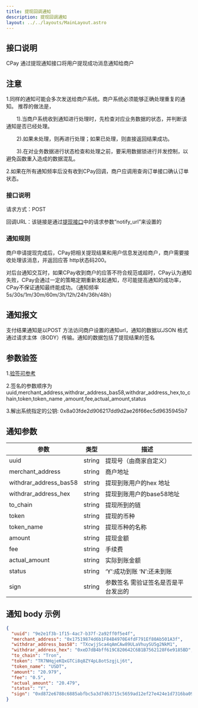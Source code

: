 ```yaml
---
title: 提现回调通知
description: 提现回调通知
layout: ../../layouts/MainLayout.astro
---
```


## 接口说明

CPay 通过提现通知接口将用户提现成功消息通知给商户

## 注意

1.同样的通知可能会多次发送给商户系统。商户系统必须能够正确处理重复的通知。 
推荐的做法是，

&emsp;&emsp;1).当商户系统收到通知进行处理时，先检查对应业务数据的状态，并判断该通知是否已经处理。

&emsp;&emsp;2).如果未处理，则再进行处理；如果已处理，则直接返回结果成功。

&emsp;&emsp;3).在对业务数据进行状态检查和处理之前，要采用数据锁进行并发控制，以避免函数重入造成的数据混乱。

2.如果在所有通知频率后没有收到CPay回调，商户应调用查询订单接口确认订单状态。

### 接口说明

请求方式：POST

回调URL：该链接是通过[提现接口](/zh-CN/doWithdraw_v2)中的请求参数“notify_url”来设置的


### 通知规则

商户申请提现完成后，CPay把相关提现结果和用户信息发送给商户，商户需要接收处理该消息，并返回应答 http状态码200。

对后台通知交互时，如果CPay收到商户的应答不符合规范或超时，CPay认为通知失败，CPay会通过一定的策略定期重新发起通知，尽可能提高通知的成功率，CPay不保证通知最终能成功。（通知频率5s/30s/1m/30m/60m/3h/12h/24h/36h/48h）

## 通知报文

支付结果通知是以POST 方法访问商户设置的通知url，通知的数据以JSON 格式通过请求主体（BODY）传输。通知的数据包括了提现结果的签名

## 参数验签

1.[验签可参考](/zh-CN/signOrderJavascript) 

2.签名的参数顺序为 uuid,merchant_address,withdrar_address_bas58,withdrar_address_hex,to_chain,token,token_name
,amount,fee,actual_amount,status

3.解出系统指定的公钥: 0x8a03fde2d906217dd9d2ae26f66ec5d9635945b7

## 通知参数

| 参数         | 类型   | 描述                                                                     |
| ------------ | ------ | ------------------------------------------------------------------------ |
| uuid | string | 提现号（由商家自定义）                                                   |
| merchant_address    | string | 商户地址                                                 |
| withdrar_address_bas58    | string | 提现到账用户的hex 地址           |
| withdrar_address_hex   | string | 提现到账用户的base58地址                                      |
| to_chain       | string | 提现所到的链                          |
| token    | string | 提现的币种 |
| token_name      | string | 提现币种的名称                                                           |
| amount      | string | 提现金额           |
| fee      | string | 手续费                                                           |
| actual_amount      | string | 实际到账金额                                                           |
| status      | string | ‘Y’:成功到账 ‘N’:还未到账                                                           |
| sign      | string | 参数签名 需验证签名是否是平台发出的                                                           |

## 通知 body 示例

```json
{
  "uuid": "9e2e1f3b-1f15-4ac7-b37f-2a92ff0f5e4f",
  "merchant_address": "0x17519874d6b1F84B4970E4fdF791Ef80Ab501A3f",
  "withdrar_address_bas58": "TXcwjjSca4qAmCAw89ULaVhuySU5g2NkM1",
  "withdrar_address_hex": "0xeD7dB4bff619C820642C6B1B7562128F6e9185BD",
  "to_chain": "Tron",
  "token": "TR7NHqjeKQxGTCi8q8ZY4pL8otSzgjLj6t",
  "token_name": "USDT",
  "amount": "20.979",
  "fee": "0.5",
  "actual_amount": "20.479",
  "status": "Y",
  "sign": "0xd872e6788c6885abfbc5a3d7d63715c5659ad12ef27e424e1d7316ba09265e1664ef2217c0953a633a310cf94a586f5351ee167ea3fe25be3fb8faf1fdf1603a1c"
}
```